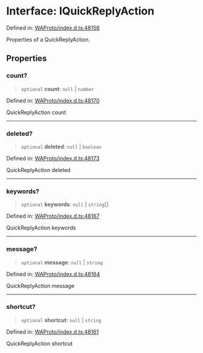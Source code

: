 # Interface: IQuickReplyAction

Defined in: [WAProto/index.d.ts:48158](https://github.com/Fokusdotid/bail/blob/cf6cc85134e12081bc635cea02cc0eee74033a81/WAProto/index.d.ts#L48158)

Properties of a QuickReplyAction.

## Properties

### count?

> `optional` **count**: `null` \| `number`

Defined in: [WAProto/index.d.ts:48170](https://github.com/Fokusdotid/bail/blob/cf6cc85134e12081bc635cea02cc0eee74033a81/WAProto/index.d.ts#L48170)

QuickReplyAction count

***

### deleted?

> `optional` **deleted**: `null` \| `boolean`

Defined in: [WAProto/index.d.ts:48173](https://github.com/Fokusdotid/bail/blob/cf6cc85134e12081bc635cea02cc0eee74033a81/WAProto/index.d.ts#L48173)

QuickReplyAction deleted

***

### keywords?

> `optional` **keywords**: `null` \| `string`[]

Defined in: [WAProto/index.d.ts:48167](https://github.com/Fokusdotid/bail/blob/cf6cc85134e12081bc635cea02cc0eee74033a81/WAProto/index.d.ts#L48167)

QuickReplyAction keywords

***

### message?

> `optional` **message**: `null` \| `string`

Defined in: [WAProto/index.d.ts:48164](https://github.com/Fokusdotid/bail/blob/cf6cc85134e12081bc635cea02cc0eee74033a81/WAProto/index.d.ts#L48164)

QuickReplyAction message

***

### shortcut?

> `optional` **shortcut**: `null` \| `string`

Defined in: [WAProto/index.d.ts:48161](https://github.com/Fokusdotid/bail/blob/cf6cc85134e12081bc635cea02cc0eee74033a81/WAProto/index.d.ts#L48161)

QuickReplyAction shortcut
